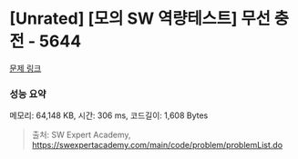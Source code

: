# [Unrated] [모의 SW 역량테스트] 무선 충전 - 5644 

[문제 링크](https://swexpertacademy.com/main/code/problem/problemDetail.do?contestProbId=AWXRDL1aeugDFAUo) 

### 성능 요약

메모리: 64,148 KB, 시간: 306 ms, 코드길이: 1,608 Bytes



> 출처: SW Expert Academy, https://swexpertacademy.com/main/code/problem/problemList.do
